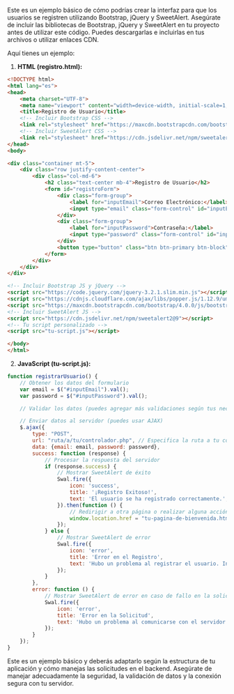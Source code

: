 Este es un ejemplo básico de cómo podrías crear la interfaz para que los usuarios se registren utilizando Bootstrap, jQuery y SweetAlert. Asegúrate de incluir las bibliotecas de Bootstrap, jQuery y SweetAlert en tu proyecto antes de utilizar este código. Puedes descargarlas e incluirlas en tus archivos o utilizar enlaces CDN.

Aquí tienes un ejemplo:

1. **HTML (registro.html):**

```html
<!DOCTYPE html>
<html lang="es">
<head>
    <meta charset="UTF-8">
    <meta name="viewport" content="width=device-width, initial-scale=1, shrink-to-fit=no">
    <title>Registro de Usuario</title>
    <!-- Incluir Bootstrap CSS -->
    <link rel="stylesheet" href="https://maxcdn.bootstrapcdn.com/bootstrap/4.0.0/css/bootstrap.min.css">
    <!-- Incluir SweetAlert CSS -->
    <link rel="stylesheet" href="https://cdn.jsdelivr.net/npm/sweetalert2@9">
</head>
<body>

<div class="container mt-5">
    <div class="row justify-content-center">
        <div class="col-md-6">
            <h2 class="text-center mb-4">Registro de Usuario</h2>
            <form id="registroForm">
                <div class="form-group">
                    <label for="inputEmail">Correo Electrónico:</label>
                    <input type="email" class="form-control" id="inputEmail" name="email" required>
                </div>
                <div class="form-group">
                    <label for="inputPassword">Contraseña:</label>
                    <input type="password" class="form-control" id="inputPassword" name="password" required>
                </div>
                <button type="button" class="btn btn-primary btn-block" onclick="registrarUsuario()">Registrar</button>
            </form>
        </div>
    </div>
</div>

<!-- Incluir Bootstrap JS y jQuery -->
<script src="https://code.jquery.com/jquery-3.2.1.slim.min.js"></script>
<script src="https://cdnjs.cloudflare.com/ajax/libs/popper.js/1.12.9/umd/popper.min.js"></script>
<script src="https://maxcdn.bootstrapcdn.com/bootstrap/4.0.0/js/bootstrap.min.js"></script>
<!-- Incluir SweetAlert JS -->
<script src="https://cdn.jsdelivr.net/npm/sweetalert2@9"></script>
<!-- Tu script personalizado -->
<script src="tu-script.js"></script>

</body>
</html>
```

2. **JavaScript (tu-script.js):**

```javascript
function registrarUsuario() {
    // Obtener los datos del formulario
    var email = $("#inputEmail").val();
    var password = $("#inputPassword").val();

    // Validar los datos (puedes agregar más validaciones según tus necesidades)

    // Enviar datos al servidor (puedes usar AJAX)
    $.ajax({
        type: "POST",
        url: "ruta/a/tu/controlador.php", // Especifica la ruta a tu controlador PHP en el backend
        data: {email: email, password: password},
        success: function (response) {
            // Procesar la respuesta del servidor
            if (response.success) {
                // Mostrar SweetAlert de éxito
                Swal.fire({
                    icon: 'success',
                    title: '¡Registro Exitoso!',
                    text: 'El usuario se ha registrado correctamente.',
                }).then(function () {
                    // Redirigir a otra página o realizar alguna acción adicional si es necesario
                    window.location.href = "tu-pagina-de-bienvenida.html";
                });
            } else {
                // Mostrar SweetAlert de error
                Swal.fire({
                    icon: 'error',
                    title: 'Error en el Registro',
                    text: 'Hubo un problema al registrar el usuario. Inténtalo de nuevo.',
                });
            }
        },
        error: function () {
            // Mostrar SweetAlert de error en caso de fallo en la solicitud AJAX
            Swal.fire({
                icon: 'error',
                title: 'Error en la Solicitud',
                text: 'Hubo un problema al comunicarse con el servidor.',
            });
        }
    });
}
```

Este es un ejemplo básico y deberás adaptarlo según la estructura de tu aplicación y cómo manejas las solicitudes en el backend. Asegúrate de manejar adecuadamente la seguridad, la validación de datos y la conexión segura con tu servidor.